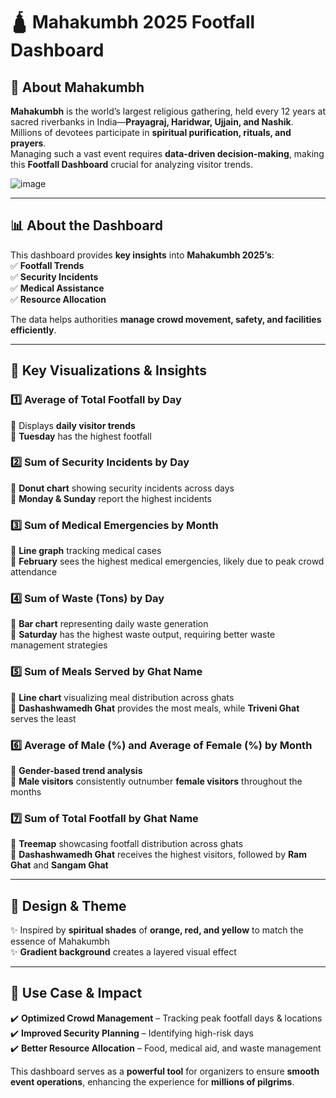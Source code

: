 # 🛕 Mahakumbh 2025 Footfall Dashboard  

## 🌊 About Mahakumbh  
**Mahakumbh** is the world’s largest religious gathering, held every 12 years at sacred riverbanks in India—**Prayagraj, Haridwar, Ujjain, and Nashik**.  
Millions of devotees participate in **spiritual purification, rituals, and prayers**.  
Managing such a vast event requires **data-driven decision-making**, making this **Footfall Dashboard** crucial for analyzing visitor trends.  


![image](https://github.com/user-attachments/assets/0570012c-2b5e-49f5-a800-09cdec5e8055)


---  

## 📊 About the Dashboard  
This dashboard provides **key insights** into **Mahakumbh 2025’s**:  
✅ **Footfall Trends**  
✅ **Security Incidents**  
✅ **Medical Assistance**  
✅ **Resource Allocation**  

The data helps authorities **manage crowd movement, safety, and facilities efficiently**.  

---  

## 🔹 Key Visualizations & Insights  

### 1️⃣ Average of Total Footfall by Day  
📌 Displays **daily visitor trends**  
📌 **Tuesday** has the highest footfall  

### 2️⃣ Sum of Security Incidents by Day  
📌 **Donut chart** showing security incidents across days  
📌 **Monday & Sunday** report the highest incidents  

### 3️⃣ Sum of Medical Emergencies by Month  
📌 **Line graph** tracking medical cases  
📌 **February** sees the highest medical emergencies, likely due to peak crowd attendance  

### 4️⃣ Sum of Waste (Tons) by Day  
📌 **Bar chart** representing daily waste generation  
📌 **Saturday** has the highest waste output, requiring better waste management strategies  

### 5️⃣ Sum of Meals Served by Ghat Name  
📌 **Line chart** visualizing meal distribution across ghats  
📌 **Dashashwamedh Ghat** provides the most meals, while **Triveni Ghat** serves the least  

### 6️⃣ Average of Male (%) and Average of Female (%) by Month  
📌 **Gender-based trend analysis**  
📌 **Male visitors** consistently outnumber **female visitors** throughout the months  

### 7️⃣ Sum of Total Footfall by Ghat Name  
📌 **Treemap** showcasing footfall distribution across ghats  
📌 **Dashashwamedh Ghat** receives the highest visitors, followed by **Ram Ghat** and **Sangam Ghat**  

---  

## 🎨 Design & Theme  
✨ Inspired by **spiritual shades** of **orange, red, and yellow** to match the essence of Mahakumbh  
✨ **Gradient background** creates a layered visual effect  

---  

## 📌 Use Case & Impact  
✔️ **Optimized Crowd Management** – Tracking peak footfall days & locations  
✔️ **Improved Security Planning** – Identifying high-risk days  
✔️ **Better Resource Allocation** – Food, medical aid, and waste management  

This dashboard serves as a **powerful tool** for organizers to ensure **smooth event operations**, enhancing the experience for **millions of pilgrims**.  
